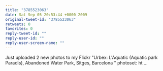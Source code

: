 ```yaml
---
title: "3785523063"
date: Sat Sep 05 20:53:44 +0000 2009
original-tweet-id: "3785523063"
retweets: 0
favorites: 0
reply-tweet-id: ""
reply-user-id: ""
reply-user-screen-name: ""
---
```

Just uploaded 2 new photos to my Flickr "Urbex: L'Aquatic (Aquatic park Paradis), Abandoned Water Park, Sitges, Barcelona " photoset: ht ...
